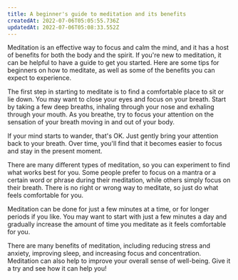 ```yaml
---
title: A beginner's guide to meditation and its benefits
createdAt: 2022-07-06T05:05:55.736Z
updatedAt: 2022-07-06T05:08:33.552Z
---
```


Meditation is an effective way to focus and calm the mind, and it has a host of benefits for both the body and the spirit. If you're new to meditation, it can be helpful to have a guide to get you started. Here are some tips for beginners on how to meditate, as well as some of the benefits you can expect to experience.

The first step in starting to meditate is to find a comfortable place to sit or lie down. You may want to close your eyes and focus on your breath. Start by taking a few deep breaths, inhaling through your nose and exhaling through your mouth. As you breathe, try to focus your attention on the sensation of your breath moving in and out of your body.

If your mind starts to wander, that's OK. Just gently bring your attention back to your breath. Over time, you'll find that it becomes easier to focus and stay in the present moment.

There are many different types of meditation, so you can experiment to find what works best for you. Some people prefer to focus on a mantra or a certain word or phrase during their meditation, while others simply focus on their breath. There is no right or wrong way to meditate, so just do what feels comfortable for you.

Meditation can be done for just a few minutes at a time, or for longer periods if you like. You may want to start with just a few minutes a day and gradually increase the amount of time you meditate as it feels comfortable for you.

There are many benefits of meditation, including reducing stress and anxiety, improving sleep, and increasing focus and concentration. Meditation can also help to improve your overall sense of well-being. Give it a try and see how it can help you!
